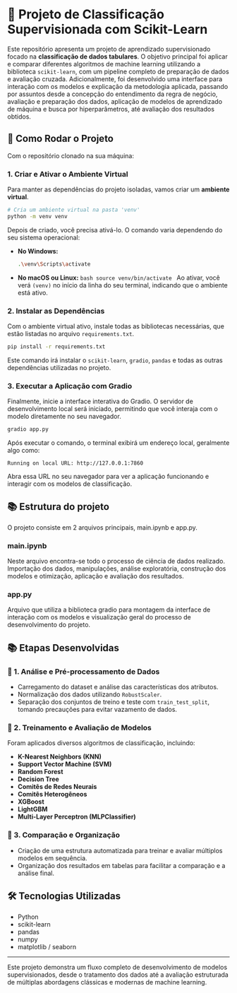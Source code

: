 # 🤖 Projeto de Classificação Supervisionada com Scikit-Learn

Este repositório apresenta um projeto de aprendizado supervisionado focado na **classificação de dados tabulares**. O objetivo principal foi aplicar e comparar diferentes algoritmos de machine learning utilizando a biblioteca `scikit-learn`, com um pipeline completo de preparação de dados e avaliação cruzada. Adicionalmente, foi desenvolvido uma interface para interação com os modelos e explicação da metodologia aplicada, passando por assuntos desde a concepção do entendimento da regra de negócio, avaliação e preparação dos dados, aplicação de modelos de aprendizado de máquina e busca por hiperparâmetros, até avaliação dos resultados obtidos.

## 🚀 Como Rodar o Projeto

Com o repositório clonado na sua máquina:

### 1. Criar e Ativar o Ambiente Virtual

Para manter as dependências do projeto isoladas, vamos criar um **ambiente virtual**.

```bash
# Cria um ambiente virtual na pasta 'venv'
python -m venv venv
```

Depois de criado, você precisa ativá-lo. O comando varia dependendo do seu sistema operacional:

- **No Windows:**

  ```bash
  .\venv\Scripts\activate
  ```

- **No macOS ou Linux:**
  `bash
  source venv/bin/activate
  `
  Ao ativar, você verá `(venv)` no início da linha do seu terminal, indicando que o ambiente está ativo.

### 2. Instalar as Dependências

Com o ambiente virtual ativo, instale todas as bibliotecas necessárias, que estão listadas no arquivo `requirements.txt`.

```bash
pip install -r requirements.txt
```

Este comando irá instalar o `scikit-learn`, `gradio`, `pandas` e todas as outras dependências utilizadas no projeto.

### 3. Executar a Aplicação com Gradio

Finalmente, inicie a interface interativa do Gradio. O servidor de desenvolvimento local será iniciado, permitindo que você interaja com o modelo diretamente no seu navegador.

```bash
gradio app.py
```

Após executar o comando, o terminal exibirá um endereço local, geralmente algo como:

`Running on local URL: http://127.0.0.1:7860`

Abra essa URL no seu navegador para ver a aplicação funcionando e interagir com os modelos de classificação.


## 📚 Estrutura do projeto
O projeto consiste em 2 arquivos principais, main.ipynb e app.py.

### main.ipynb
Neste arquivo encontra-se todo o processo de ciência de dados realizado. Importação dos dados, manipulações, análise exploratória, construção dos modelos e otimização, aplicação e avaliação dos resultados.

### app.py
Arquivo que utiliza a biblioteca gradio para montagem da interface de interação com os modelos e visualização geral do processo de desenvolvimento do projeto.

## 📚 Etapas Desenvolvidas

### 🔎 1. Análise e Pré-processamento de Dados

- Carregamento do dataset e análise das características dos atributos.
- Normalização dos dados utilizando `RobustScaler`.
- Separação dos conjuntos de treino e teste com `train_test_split`, tomando precauções para evitar vazamento de dados.

### 🧪 2. Treinamento e Avaliação de Modelos

Foram aplicados diversos algoritmos de classificação, incluindo:

- **K-Nearest Neighbors (KNN)**
- **Support Vector Machine (SVM)**
- **Random Forest**
- **Decision Tree**
- **Comitês de Redes Neurais**
- **Comitês Heterogêneos**
- **XGBoost**
- **LightGBM**
- **Multi-Layer Perceptron (MLPClassifier)**

### 🧰 3. Comparação e Organização

- Criação de uma estrutura automatizada para treinar e avaliar múltiplos modelos em sequência.
- Organização dos resultados em tabelas para facilitar a comparação e a análise final.

## 🛠️ Tecnologias Utilizadas

- Python
- scikit-learn
- pandas
- numpy
- matplotlib / seaborn

---

Este projeto demonstra um fluxo completo de desenvolvimento de modelos supervisionados, desde o tratamento dos dados até a avaliação estruturada de múltiplas abordagens clássicas e modernas de machine learning.
